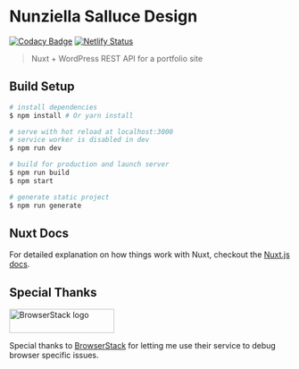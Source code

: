# Nunziella Salluce Design

[![Codacy Badge](https://api.codacy.com/project/badge/Grade/0f5655f164224918b64acca3bcec15a7)](https://app.codacy.com/app/bovas85/nunziellasalluce.com?utm_source=github.com&utm_medium=referral&utm_content=bovas85/nunziellasalluce.com&utm_campaign=Badge_Grade_Dashboard)
[![Netlify Status](https://api.netlify.com/api/v1/badges/a709b57f-44b5-4522-9309-2bdc2978acfe/deploy-status)](https://app.netlify.com/sites/nunziellasalluce/deploys)

> Nuxt + WordPress REST API for a portfolio site

## Build Setup

```bash
# install dependencies
$ npm install # Or yarn install

# serve with hot reload at localhost:3000
# service worker is disabled in dev
$ npm run dev

# build for production and launch server
$ npm run build
$ npm start

# generate static project
$ npm run generate
```

## Nuxt Docs

For detailed explanation on how things work with Nuxt, checkout the [Nuxt.js docs](https://github.com/nuxt/nuxt.js).

## Special Thanks

<a href="https://www.browserstack.com">
  <img alt="BrowserStack logo" class="w-svg" height="43" src="https://3fxtqy18kygf3on3bu39kh93-wpengine.netdna-ssl.com/wp-content/themes/browserstack/img/browserstack-logo.svg" style="height: 43px;" width="188">
</a>

Special thanks to [BrowserStack](https://www.browserstack.com) for letting me use their service to debug browser specific issues.
